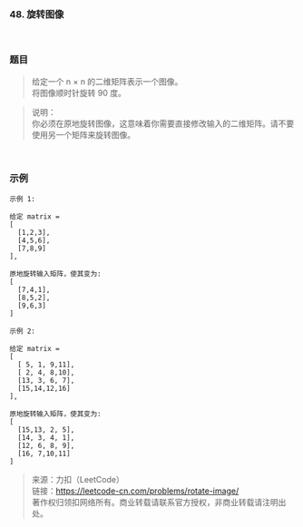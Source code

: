 ### 48. 旋转图像

<br>

### 题目

> 给定一个 n × n 的二维矩阵表示一个图像。<br>
将图像顺时针旋转 90 度。

>说明：<br>
你必须在原地旋转图像，这意味着你需要直接修改输入的二维矩阵。请不要使用另一个矩阵来旋转图像。

<br>

### 示例
```
示例 1:

给定 matrix = 
[
  [1,2,3],
  [4,5,6],
  [7,8,9]
],

原地旋转输入矩阵，使其变为:
[
  [7,4,1],
  [8,5,2],
  [9,6,3]
]
```

```
示例 2:

给定 matrix =
[
  [ 5, 1, 9,11],
  [ 2, 4, 8,10],
  [13, 3, 6, 7],
  [15,14,12,16]
], 

原地旋转输入矩阵，使其变为:
[
  [15,13, 2, 5],
  [14, 3, 4, 1],
  [12, 6, 8, 9],
  [16, 7,10,11]
]
```

>来源：力扣（LeetCode）<br>
链接：https://leetcode-cn.com/problems/rotate-image/<br>
著作权归领扣网络所有。商业转载请联系官方授权，非商业转载请注明出处。

<br>
